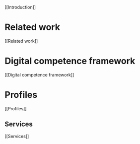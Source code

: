 [[Introduction]]

# Related work

[[Related work]]

# Digital competence framework

[[Digital competence framework]]

# Profiles

[[Profiles]]

## Services

[[Services]]

